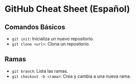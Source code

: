 # GitHub Cheat Sheet (Español)

## Comandos Básicos

- `git init`: Inicializa un nuevo repositorio.
- `git clone <url>`: Clona un repositorio.

## Ramas

- `git branch`: Lista las ramas.
- `git checkout -b <rama>`: Crea y cambia a una nueva rama.

